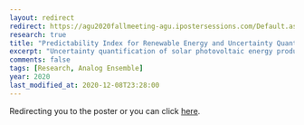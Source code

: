 ```yaml
---
layout: redirect
redirect: https://agu2020fallmeeting-agu.ipostersessions.com/Default.aspx?s=FE-D8-F1-1B-BD-5E-9A-7E-DD-B1-BA-7D-0A-EE-17-D0
research: true
title: "Predictability Index for Renewable Energy and Uncertainty Quantification with Analog Ensemble"
excerpt: "Uncertainty quantification of solar photovoltaic energy production with ensemble forecasts and performance system simulations"
comments: false
tags: [Research, Analog Ensemble]
year: 2020
last_modified_at: 2020-12-08T23:28:00
---
```


Redirecting you to the poster or you can click [here](https://agu2020fallmeeting-agu.ipostersessions.com/Default.aspx?s=FE-D8-F1-1B-BD-5E-9A-7E-DD-B1-BA-7D-0A-EE-17-D0).

